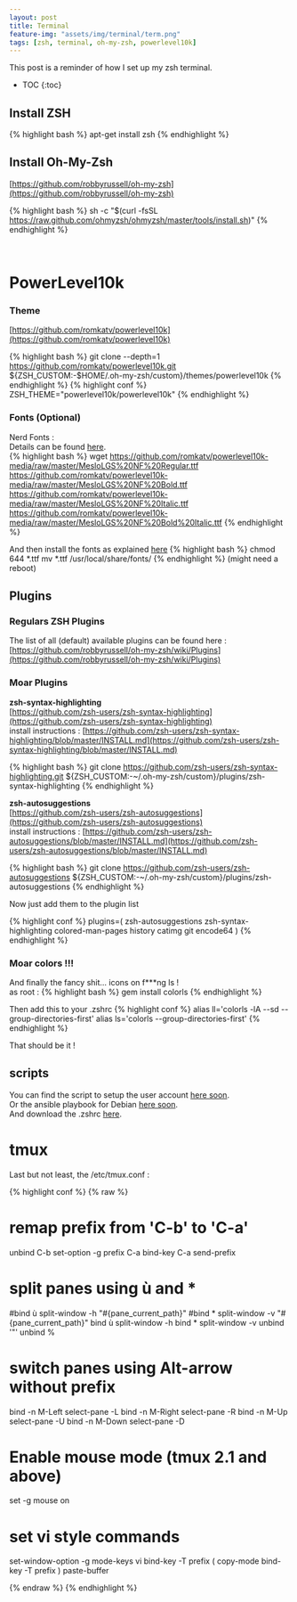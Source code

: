 ```yaml
---
layout: post
title: Terminal
feature-img: "assets/img/terminal/term.png"
tags: [zsh, terminal, oh-my-zsh, powerlevel10k]
---
```




This post is a reminder of how I set up my zsh terminal.

* TOC
{:toc}

## Install ZSH

{% highlight bash %}
apt-get install zsh
{% endhighlight %}
<br>

## Install Oh-My-Zsh

[https://github.com/robbyrussell/oh-my-zsh](https://github.com/robbyrussell/oh-my-zsh)

{% highlight bash %}
sh -c "$(curl -fsSL https://raw.github.com/ohmyzsh/ohmyzsh/master/tools/install.sh)"
{% endhighlight %}

<br>

# PowerLevel10k

### Theme
[https://github.com/romkatv/powerlevel10k](https://github.com/romkatv/powerlevel10k)

{% highlight bash %}
git clone --depth=1 https://github.com/romkatv/powerlevel10k.git ${ZSH_CUSTOM:-$HOME/.oh-my-zsh/custom}/themes/powerlevel10k
{% endhighlight %}
{% highlight conf %}
ZSH_THEME="powerlevel10k/powerlevel10k"
{% endhighlight %}
<br>

### Fonts (Optional)
Nerd Fonts :<br>
Details can be found [here](https://github.com/romkatv/powerlevel10k#meslo-nerd-font-patched-for-powerlevel10k).<br>
{% highlight bash %}
wget https://github.com/romkatv/powerlevel10k-media/raw/master/MesloLGS%20NF%20Regular.ttf \
https://github.com/romkatv/powerlevel10k-media/raw/master/MesloLGS%20NF%20Bold.ttf \
https://github.com/romkatv/powerlevel10k-media/raw/master/MesloLGS%20NF%20Italic.ttf \
https://github.com/romkatv/powerlevel10k-media/raw/master/MesloLGS%20NF%20Bold%20Italic.ttf
{% endhighlight %}

And then install the fonts as explained [here](https://wiki.debian.org/Fonts)
{% highlight bash %}
chmod 644 *.ttf
mv *.ttf /usr/local/share/fonts/
{% endhighlight %}
(might need a reboot)
<br>

## Plugins

### Regulars ZSH Plugins

The list of all (default) available plugins can be found here : [https://github.com/robbyrussell/oh-my-zsh/wiki/Plugins](https://github.com/robbyrussell/oh-my-zsh/wiki/Plugins)

### Moar Plugins

<b>zsh-syntax-highlighting</b><br>
[https://github.com/zsh-users/zsh-syntax-highlighting](https://github.com/zsh-users/zsh-syntax-highlighting)<br>
install instructions : [https://github.com/zsh-users/zsh-syntax-highlighting/blob/master/INSTALL.md](https://github.com/zsh-users/zsh-syntax-highlighting/blob/master/INSTALL.md)

{% highlight bash %}
git clone https://github.com/zsh-users/zsh-syntax-highlighting.git ${ZSH_CUSTOM:-~/.oh-my-zsh/custom}/plugins/zsh-syntax-highlighting
{% endhighlight %}

<b>zsh-autosuggestions</b><br>
[https://github.com/zsh-users/zsh-autosuggestions](https://github.com/zsh-users/zsh-autosuggestions)<br>
install instructions : [https://github.com/zsh-users/zsh-autosuggestions/blob/master/INSTALL.md](https://github.com/zsh-users/zsh-autosuggestions/blob/master/INSTALL.md)

{% highlight bash %}
git clone https://github.com/zsh-users/zsh-autosuggestions ${ZSH_CUSTOM:-~/.oh-my-zsh/custom}/plugins/zsh-autosuggestions
{% endhighlight %}

Now just add them to the plugin list

{% highlight conf %}
plugins=(
          zsh-autosuggestions
          zsh-syntax-highlighting
          colored-man-pages
          history
          catimg
          git
          encode64
)
{% endhighlight %}

### Moar colors !!!

And finally the fancy shit... icons on f***ng ls !<br>
as root :
{% highlight bash %}
gem install colorls
{% endhighlight %}

Then add this to your .zshrc
{% highlight conf %}
alias ll='colorls -lA --sd --group-directories-first'
alias ls='colorls --group-directories-first'
{% endhighlight %}

That should be it !<br>

## scripts

You can find the script to setup the user account [here soon]().  
Or the ansible playbook for Debian [here soon]().  
And download the .zshrc [here](https://cristalcorp.github.io/assets/scripts/zshrc).  

# tmux

Last but not least, the /etc/tmux.conf :

{% highlight conf %}
{% raw %}
# remap prefix from 'C-b' to 'C-a'
unbind C-b
set-option -g prefix C-a
bind-key C-a send-prefix

# split panes using ù and *
#bind ù split-window -h "#{pane_current_path}"
#bind * split-window -v "#{pane_current_path}"
bind ù split-window -h
bind * split-window -v
unbind '"'
unbind %

# switch panes using Alt-arrow without prefix
bind -n M-Left select-pane -L
bind -n M-Right select-pane -R
bind -n M-Up select-pane -U
bind -n M-Down select-pane -D

# Enable mouse mode (tmux 2.1 and above)
set -g mouse on

# set vi style commands
set-window-option -g mode-keys vi
bind-key -T prefix ( copy-mode
bind-key -T prefix ) paste-buffer

{% endraw %}
{% endhighlight %}
